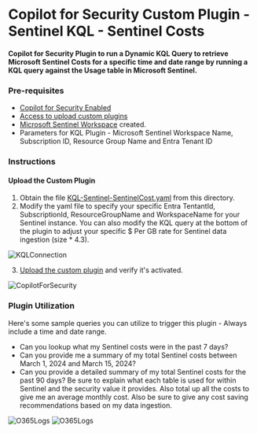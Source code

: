 # Copilot for Security Custom Plugin - Sentinel KQL - Sentinel Costs

#### Copilot for Security Plugin to run a Dynamic KQL Query to retrieve Microsoft Sentinel Costs for a specific time and date range by running a KQL query against the Usage table in Microsoft Sentinel.

### Pre-requisites

* [Copilot for Security Enabled](https://learn.microsoft.com/en-us/security-copilot/get-started-security-copilot#onboarding-to-microsoft-security-copilot)
* [Access to upload custom plugins](https://learn.microsoft.com/en-us/security-copilot/manage-plugins?tabs=securitycopilotplugin#managing-custom-plugins)
* [Microsoft Sentinel Workspace](https://learn.microsoft.com/en-us/azure/sentinel/quickstart-onboard) created.
* Parameters for KQL Plugin - Microsoft Sentinel Workspace Name, Subscription ID, Resource Group Name and Entra Tenant ID

### Instructions
#### Upload the Custom Plugin

1. Obtain the file [KQL-Sentinel-SentinelCost.yaml](https://github.com/SCStelz/CopilotForSecurity/blob/main/CustomPlugIns/KQL-Sentinel-SentinelCost/KQL-SentinelCost.yaml) from this directory.
2. Modify the yaml file to specify your specific Entra TentantId, SubscriptionId, ResourceGroupName and WorkspaceName for your Sentinel instance. You can also modify the KQL query at the bottom of the plugin to adjust your specific $ Per GB rate for Sentinel data ingestion (size * 4.3).

![KQLConnection](https://github.com/SCStelz/CopilotForSecurity/blob/main/Images/kql-connection.png)

3. [Upload the custom plugin](https://learn.microsoft.com/en-us/security-copilot/manage-plugins?tabs=securitycopilotplugin#add-custom-plugins) and verify it's activated.

![CopilotForSecurity](https://learn.microsoft.com/en-us/security-copilot/media/add-plugin-button.png)

### Plugin Utilization

Here's some sample queries you can utilize to trigger this plugin - Always include a time and date range.

* Can you lookup what my Sentinel costs were in the past 7 days?
* Can you provide me a summary of my total Sentinel costs between March 1, 2024 and March 15, 2024?
* Can you provide a detailed summary of my total Sentinel costs for the past 90 days? Be sure to explain what each table is used for within Sentinel and the security value it provides. Also total up all the costs to give me an average monthly cost. Also be sure to give any cost saving recommendations based on my data ingestion.

![O365Logs](https://github.com/SCStelz/CopilotForSecurity/blob/main/Images/sentinel-cost.png)
![O365Logs](https://github.com/SCStelz/CopilotForSecurity/blob/main/Images/sentinel-cost-2.png)




